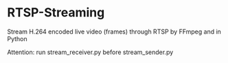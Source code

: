 # RTSP-Streaming
Stream H.264 encoded live video (frames) through RTSP by FFmpeg and in Python

Attention: run stream_receiver.py before stream_sender.py
